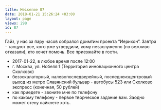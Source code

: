 ```yaml
---
title: Heisenme 87
date: 2018-01-21 15:26:24 +03:00
layout: page
views: 298
id: 87
---
```


Гайз, у нас за пару часов собрался дримтим проекта “Иерихон”. Завтра - танцуют все, кого уже утвердили, кому незаслуженно (но вежливо отказали), кто хочет помочь. Все приезжайте в гости.

- 2017-01-22, в любое время после 12:00
- г. Москва, ул. Нобеля 1 (Территория инновационного центра Сколково)
- безэскалаторный, налевопоследверейный, последнеизцентровый выход из метро Славянский бульвар - автобусы 523 или Сколково экспресс (конечная, 50 рублей)
 - как приедете - звоните мне по телефону
- по какому телефону - первое творческое задание вам. Заодно может стену лайкнете хоть.


